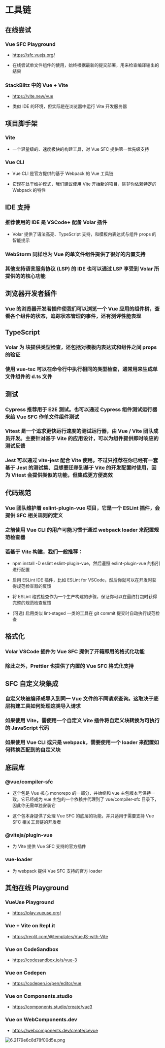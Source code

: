# 工具链

## 在线尝试

### Vue SFC Playground

- https://sfc.vuejs.org/

- 在线尝试单文件组件的使用，始终根据最新的提交部署，用来检查编译输出的结果

### StackBlitz 中的 Vue + Vite

- https://vite.new/vue

- 类似 IDE 的环境，但实际是在浏览器中运行 Vite 开发服务器

## 项目脚手架

### Vite

- 一个轻量级的、速度极快的构建工具，对 Vue SFC 提供第一优先级支持

### Vue CLI

- Vue CLI 是官方提供的基于 Webpack 的 Vue 工具链

- 它现在处于维护模式，我们建议使用 Vite 开始新的项目，除非你依赖特定的 Webpack 的特性

## IDE 支持

### 推荐使用的 IDE 是 VSCode+ 配备 Volar 插件

- Volar 提供了语法高亮、TypeScript 支持，和模板内表达式与组件 props 的智能提示

### WebStorm 同样也为 Vue 的单文件组件提供了很好的内置支持

### 其他支持语言服务协议 (LSP) 的 IDE 也可以通过 LSP 享受到 Volar 所提供的的核心功能

## 浏览器开发者插件

### Vue 的浏览器开发者插件使我们可以浏览一个 Vue 应用的组件树，查看各个组件的状态，追踪状态管理的事件，还有测评性能表现

## TypeScript

### Volar 为  块提供类型检查，还包括对模板内表达式和组件之间 props 的验证

### 使用 vue-tsc 可以在命令行中执行相同的类型检查，通常用来生成单文件组件的 d.ts 文件

## 测试

### Cypress 推荐用于 E2E 测试。也可以通过 Cypress 组件测试运行器来给 Vue SFC 作单文件组件测试

### Vitest 是一个追求更快运行速度的测试运行器，由 Vue / Vite 团队成员开发。主要针对基于 Vite 的应用设计，可以为组件提供即时响应的测试反馈

### Jest 可以通过 vite-jest 配合 Vite 使用。不过只推荐在你已经有一套基于 Jest 的测试集、且想要迁移到基于 Vite 的开发配置时使用，因为 Vitest 会提供类似的功能，但集成更方便高效

## 代码规范

### Vue 团队维护着 eslint-plugin-vue 项目，它是一个 ESLint 插件，会提供 SFC 相关规则的定义

### 之前使用 Vue CLI 的用户可能习惯于通过 webpack loader 来配置规范检查器

### 若基于 Vite 构建，我们一般推荐：

- npm install -D eslint eslint-plugin-vue，然后遵照 eslint-plugin-vue 的指引进行配置

- 启用 ESLint IDE 插件，比如 ESLint for VSCode，然后你就可以在开发时获得规范检查器的反馈

- 将 ESLint 格式检查作为一个生产构建的步骤，保证你可以在最终打包时获得完整的规范检查反馈

- (可选) 启用类似 lint-staged 一类的工具在 git commit 提交时自动执行规范检查

## 格式化

### Volar VSCode 插件为 Vue SFC 提供了开箱即用的格式化功能

### 除此之外，Prettier 也提供了内置的 Vue SFC 格式化支持

## SFC 自定义块集成

### 自定义块被编译成导入到同一 Vue 文件的不同请求查询。这取决于底层构建工具如何处理这类导入请求

### 如果使用 Vite，需使用一个自定义 Vite 插件将自定义块转换为可执行的 JavaScript 代码

### 如果使用 Vue CLI 或只是 webpack，需要使用一个 loader 来配置如何转换匹配到的自定义块

## 底层库

### @vue/compiler-sfc

- 这个包是 Vue 核心 monorepo 的一部分，并始终和 vue 主包版本号保持一致。它已经成为 vue 主包的一个依赖并代理到了 vue/compiler-sfc 目录下，因此你无需单独安装它

- 这个包本身提供了处理 Vue SFC 的底层的功能，并只适用于需要支持 Vue SFC 相关工具链的开发者

### @vitejs/plugin-vue

- 为 Vite 提供 Vue SFC 支持的官方插件

### vue-loader

- 为 webpack 提供 Vue SFC 支持的官方 loader

## 其他在线 Playground

### VueUse Playground

- https://play.vueuse.org/

### Vue + Vite on Repl.it

- https://replit.com/@templates/VueJS-with-Vite

### Vue on CodeSandbox

- https://codesandbox.io/s/vue-3

### Vue on Codepen

- https://codepen.io/pen/editor/vue

### Vue on Components.studio

- https://components.studio/create/vue3

### Vue on WebComponents.dev

- https://webcomponents.dev/create/cevue


![6.2179e6c8d78f00d5e.png](https://img.picgo.net/2024/02/10/6.2179e6c8d78f00d5e.png)